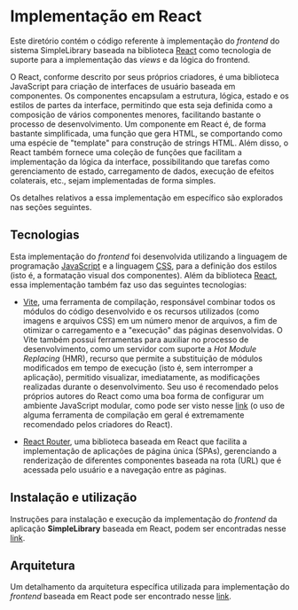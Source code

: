 # Implementação em React

Este diretório contém o código referente à implementação do *frontend* do
sistema SimpleLibrary baseada na biblioteca [React](https://react.dev/) como
tecnologia de suporte para a implementação das *views* e da lógica do frontend.

O React, conforme descrito por seus próprios criadores, é uma biblioteca
JavaScript para criação de interfaces de usuário baseada em componentes. Os
componentes encapsulam a estrutura, lógica, estado e os estilos de partes da
interface, permitindo que esta seja definida como a composição de vários
componentes menores, facilitando bastante o processo de desenvolvimento. Um
componente em React é, de forma bastante simplificada, uma função que gera HTML,
se comportando como uma espécie de "template" para construção de strings HTML.
Além disso, o React também fornece uma coleção de funções que facilitam a
implementação da lógica da interface, possibilitando que tarefas como
gerenciamento de estado, carregamento de dados, execução de efeitos colaterais,
etc., sejam implementadas de forma simples.

Os detalhes relativos a essa implementação em específico são explorados nas
seções seguintes.

## Tecnologias

Esta implementação do *frontend* foi desenvolvida utilizando a linguagem de
programação
[JavaScript](https://developer.mozilla.org/pt-BR/docs/Web/JavaScript) e a
linguagem [CSS](https://developer.mozilla.org/pt-BR/docs/Web/CSS), para a
definição dos estilos (isto é, a formatação visual dos componentes). Além da
biblioteca [React](https://react.dev/), essa implementação também faz uso das
seguintes tecnologias:

- [Vite](https://vitejs.dev/), uma ferramenta de compilação, responsável
combinar todos os módulos do código desenvolvido e os recursos utilizados (como
imagens e arquivos CSS) em um número menor de arquivos, a fim de otimizar o
carregamento e a "execução" das páginas desenvolvidas. O Vite também possui
ferramentas para auxiliar no processo de desenvolvimento, como um servidor com
suporte a *Hot Module Replacing* (HMR), recurso que permite a substituição de
módulos modificados em tempo de execução (isto é, sem interromper a aplicação),
permitido visualizar, imediatamente, as modificações realizadas durante o
desenvolvimento. Seu uso é recomendado pelos próprios autores do React como uma
boa forma de configurar um ambiente JavaScript modular, como pode ser visto
nesse
[link](https://react.dev/learn/add-react-to-an-existing-project#step-1-set-up-a-modular-javascript-environment)
(o uso de alguma ferramenta de compilação em geral é extremamente recomendado
pelos criadores do React).

- [React Router](https://reactrouter.com/en/main), uma biblioteca baseada em
React que facilita a implementação de aplicações de página única (SPAs),
gerenciando a renderização de diferentes componentes baseada na rota (URL) que é
acessada pelo usuário e a navegação entre as páginas.

## Instalação e utilização

Instruções para instalação e execução da implementação do *frontend* da
aplicação **SimpleLibrary** baseada em React, podem ser encontradas nesse
[link](docs/instalacao.md).

## Arquitetura

Um detalhamento da arquitetura específica utilizada para implementação do
*frontend* baseada em React pode ser encontrado nesse
[link](docs/arquitetura.md).
